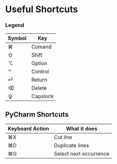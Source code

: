 # Useful Shortcuts
### Legend

Symbol   |  Key
---------|-----
&#8984;  | Comand
&#8679;  | Shift
&#8997;  | Option
&#8963;  | Control
&#9166;  | Return
&#9003;  | Delete
&#8682;  | Capslock


## PyCharm Shortcuts

Keyboard Action   |   What it does
----------------- | --------------
&#8984;X          |   Cut line
&#8984;D          |   Duplicate lines
&#8984;G          |   Select next occurrence